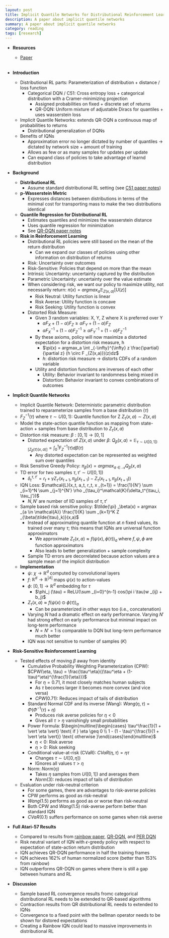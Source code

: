 ```yaml
---
layout: post
title: Implicit Quantile Networks for Distributional Reinforcement Learning
description: A paper about implicit quantile networks
summary: A paper about implicit quantile networks
category: reading
tags: [research]
---
```


* **Resources**
    - [Paper](https://arxiv.org/abs/1806.06923)
<br><br/>

* **Introduction**
    * Distributional RL parts: Parameterization of distribution + distance / loss function
        * Categorical DQN / C51: Cross entropy loss + categorical distribution with a Cramer-minimizing projection
            * Assigned probabilities on fixed + discrete set of returns
            * QR-DQN: Uniform mixture of adjustable Diracs for quantiles + uses wasserstein loss
    * Implicit Quantile Networks: extends QR-DQN a continuous map of probabilities to returns
        * Distributional generalization of DQNs
    * Benefits of IQNs
        * Approximation error no longer dictated by number of quantiles $\rightarrow$ dictated by network size + amount of training
        * Allows as few or as many samples for updates per update
        * Can expand class of policies to take advantage of learnd distribution
* **Background**
    * **Distributional RL**
        * Assume standard distributional RL setting (see [C51 paper notes](https://samratsahoo.com/2025/04/27/c51))
    * **p-Wasserstein Metric**
        * Expresses distances between distributions in terms of the minimal cost for transporting mass to make the two distributions identical
    * **Quantile Regression for Distributional RL**
        * Estimates quantiles and minimizes the wasserstein distance
        * Uses quantile regression for minimization
        * See [QR-DQN paper notes](https://samratsahoo.com/2025/05/05/qr-dqn)
    * **Risk in Reinforcement Learning**
        * Distributional RL policies were still based on the mean of the return distribution
            * Can we expand our classes of policies using other information on distribution of returns
        * Risk: Uncertainty over outcomes
        * Risk-Sensitive: Policies that depend on more than the mean
        * Intrinsic Uncertainty: uncertainty captured by the distribution
        * Parametric Uncertainty: uncertainty over the value estimate
        * When considering risk, we want our policy to maximize utility, not necessarily return: $\pi(x) = argmax_a \mathbb{E} _{Z(x,a)}[U(z)]$
            * Risk Neutral: Utility function is linear
            * Risk Averse: Utility function is concave
            * Risk Seeking: Utility function is convex
        * Distorted Risk Measure:
            * Given 3 random variables: X, Y, Z where X is preferred over Y
                * $\alpha F_X + (1 - \alpha)F_Z \geq \alpha F_Y + (1 - \alpha)F_Z$
                * $\alpha F_X^{-1} + (1 - \alpha)F_Z^{-1} \geq \alpha F_Y^{-1} + (1 - \alpha)F_Z^{-1}$
            * By these axioms, policy will now maximize a distorted expectation for a distortion risk measure, h
                * $\pi(x) = argmax_a \int _{-\infty}^{\infty} z \frac{\partial}{\partial z} (h \circ F _{Z(x,a)})(z)dz$
                * $h$: distortion risk measure $\rightarrow$ distorts CDFs of a random variable
            * Utility and distortion functions are inverses of each other
                * Utility: Behavior invariant to randomness being mixed in
                * Distortion: Behavior invariant to convex combinations of outcomes
* **Implicit Quantile Networks**
    * Implicit Quantile Network: Deterministic parametric distribution trained to reparameterize samples from a base distribution ($\tau$)
    * $F_Z^{-1}(\tau)$ where $\tau \sim U(0,1)$: Quantile function for Z
        $Z _\tau(x,a) \sim Z(x,a)$
    * Model the state-action quantile function as mapping from state-action + samples from base distribution to $Z _\tau(x,a)$
    * Distortion risk measure: $\beta: [0,1]\rightarrow[0,1]$
        * Distorted expectation of $Z(x,a)$ under $\beta$: $Q _\beta(x,a) = \mathbb{E} _{\tau \sim U([0,1])[Z _\beta(\tau)(x,a)]} = \int_0^1 F_Z^{-1}(\tau)d\beta(\tau)$
            * Any distorted expectation can be represented as weighted sum over quantiles
    * Risk Sensitive Greedy Policy: $\pi _\beta(x) = argmax _{a \in \mathcal{A}}Q _\beta(x,a)$
    * TD error for two samples $\tau, \tau' \sim U([0,1])$
        * $\delta^{\tau, \tau'}_t = r_t + \gamma Z _{\tau'}(x _{t+1},\pi _\beta(x _{t+1}) - Z _{\tau}(x _{t+1},\pi _\beta(x _{t+1}))$
    * IQN Loss: $\mathcal{L}(x_t, a_t, r_t, x _{t+1}) = \frac{1}{N'} \sum _{i=1}^N \sum _{j=1}^{N'} \rho _{\tau_i}^\mathcal{K}(\delta_t^{\tau_i, \tau_j'})$
        * $N, N'$ are number of IID samples of $\tau, \tau'$
    * Sample based risk sensitive policy: $\tilde{\pi} _\beta(x) = argmax _{a \in \mathcal{A}} \frac{1}{K} \sum _{k=1}^K Z _{\beta(\tilde{\tau}_k)}(x,a)$
        * Instead of approximating quantile function at $n$ fixed values, its trained over many $\tau$; this means that IQNs are universal function approximators
            * We approximate $Z _\tau(x,a) \approx f(\psi(x), \phi(\tau))_a$ where $f, \psi, \phi$ are function approximators
            * Also leads to better generalization + sample complexity
        * Sample TD errors are decorrelated because action values are a sample mean of the implicit distribution
    * **Implementation**
        * $\psi$: $\chi \rightarrow \mathbb{R}^d$ computed by convolutional layers
        * $f$: $\mathbb{R}^d \rightarrow \mathbb{R}^{\vert A \vert}$ maps $\psi(x)$ to action-values
        * $\phi$: $[0,1] \rightarrow \mathbb{R}^d$ embedding for $\tau$
            * $\phi_j (\tau) = ReLU(\sum _{i=0}^{n-1} cos(\pi i \tau)w _{ij} + b_j)$
        * $Z _\tau(x,a) \approx f(\psi(x) \odot \phi(\tau))_a$
            * Can be parameterized in other ways too (i.e., concatenation)
        * Varying $N$ had a dramatic effect on early performance. Varying $N'$ had strong effect on early performance but minimal impact on long-term performance
            * $N = N' = 1$ is comparable to DQN but long-term performance much better
        * IQN was not sensitive to number of samples ($K$)
* **Risk-Sensitive Reinforcement Learning**
    * Tested effects of moving $\beta$ away from identity
        * Cumulative Probability Weighting Parameterization (CPW): $CPW(\eta, \tau) = \frac{\tau^\eta}{(\tau^\eta + (1- \tau)^\eta)^{\frac{1}{\eta}}}$
            * For $\eta = 0.71$, it most closely matches human subjects
            * As $\tau$ becomes larger it becomes more convex (and vice versa)
            * $CPW(0.71)$: Reduces impact of tails of distribution
        * Standard Normal CDF and its inverse (Wang): $Wang(\eta, \tau) = \Phi(\Phi^{-1}(\tau) +\eta)$
            * Produces risk averse policies for $\eta < 0$
            * Gives all $\tau > \eta$ vanishingly small probabilities
        * Power Formula: $\begin{multline}\begin{cases} \tau^\frac{1}{1 + \vert \eta \vert} \text{ if } \eta \geq 0 \\ 1 - (1 - \tau)^{\frac{1}{1 + \vert \eta \vert}} \text{ otherwise }\end{cases}\end{multline}$
            * $\eta < 0$: Risk averse
            * $\eta > 0$: Risk seeking
        * Conditional value-at-risk (CVaR): $CVaR(\eta, \tau) = \eta \tau$
            * Changes $\tau \sim U([0 ,\eta])$
            * IGnores all values $\tau > \eta$
        * Norm: $Norm(\eta)$
            * Takes $\eta$ samples from $U([0,1])$ and averages them
            * $Norm(3)$: reduces impact of tails of distribution 
    * Evaluation under risk-neutral criterion
        * For some games, there are advantages to risk-averse policies
        * CPW performs as good as risk-neutral
        * $Wang(1.5)$ performs as good as or worse than risk-neutral
        * Both CPW and $Wang(1.5)$ risk-averse perform better than standard IQN
        * $CVaR(0.1)$ suffers performance on some games when risk averse    
* **Full Atari-57 Results**
    * Compared to results from [rainbow paper](https://samratsahoo.com/2025/04/05/rainbow), [QR-DQN](https://samratsahoo.com/2025/05/05/qr-dqn), and [PER DQN](https://samratsahoo.com/2025/04/04/prioritized-experience-replay)
    * Risk neutral variant of IQN with $\epsilon$-greedy policy with respect to expectation of state-action return distribution
    * IQN achieves QR-DQN performance in half the training frames
    * IQN achieves 162% of human normalized score (better than 153% from rainbow)
    * IQN outperforms QR-DQN on games where there is still a gap between humans and RL
* **Discussion**
    * Sample based RL convergence results fromc categorical distributional RL needs to be extended to QR-based algorithms
    * Contraction results from QR distributional RL needs to extended to IQNs
    * Convergence to a fixed point with the bellman operator needs to be shown for distored expectations
    * Creating a Rainbow IQN could lead to massive improvements in distributional RL